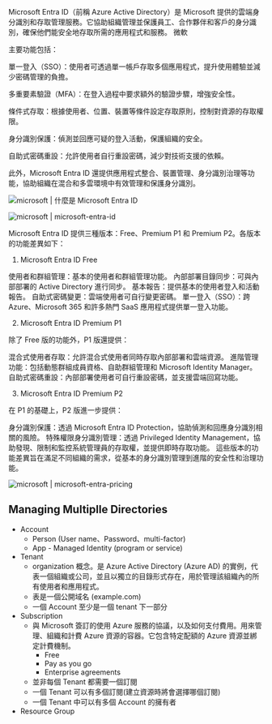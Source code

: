 Microsoft Entra ID（前稱 Azure Active Directory）是 Microsoft 提供的雲端身分識別和存取管理服務。它協助組織管理並保護員工、合作夥伴和客戶的身分識別，確保他們能安全地存取所需的應用程式和服務。 
微軟

主要功能包括：

單一登入（SSO）：使用者可透過單一帳戶存取多個應用程式，提升使用體驗並減少密碼管理的負擔。

多重要素驗證（MFA）：在登入過程中要求額外的驗證步驟，增強安全性。

條件式存取：根據使用者、位置、裝置等條件設定存取原則，控制對資源的存取權限。

身分識別保護：偵測並回應可疑的登入活動，保護組織的安全。

自助式密碼重設：允許使用者自行重設密碼，減少對技術支援的依賴。

此外，Microsoft Entra ID 還提供應用程式整合、裝置管理、身分識別治理等功能，協助組織在混合和多雲環境中有效管理和保護身分識別。

![microsoft | 什麼是 Microsoft Entra ID](https://learn.microsoft.com/zh-tw/entra/fundamentals/whatis)

![microsoft | microsoft-entra-id](https://www.microsoft.com/zh-tw/security/business/identity-access/microsoft-entra-id)


Microsoft Entra ID 提供三種版本：Free、Premium P1 和 Premium P2。各版本的功能差異如下：

1. Microsoft Entra ID Free

使用者和群組管理：基本的使用者和群組管理功能。
內部部署目錄同步：可與內部部署的 Active Directory 進行同步。
基本報告：提供基本的使用者登入和活動報告。
自助式密碼變更：雲端使用者可自行變更密碼。
單一登入（SSO）：跨 Azure、Microsoft 365 和許多熱門 SaaS 應用程式提供單一登入功能。

2. Microsoft Entra ID Premium P1

除了 Free 版的功能外，P1 版還提供：

混合式使用者存取：允許混合式使用者同時存取內部部署和雲端資源。
進階管理功能：包括動態群組成員資格、自助群組管理和 Microsoft Identity Manager。
自助式密碼重設：內部部署使用者可自行重設密碼，並支援雲端回寫功能。

3. Microsoft Entra ID Premium P2

在 P1 的基礎上，P2 版進一步提供：

身分識別保護：透過 Microsoft Entra ID Protection，協助偵測和回應身分識別相關的風險。
特殊權限身分識別管理：透過 Privileged Identity Management，協助發現、限制和監控系統管理員的存取權，並提供即時存取功能。
這些版本的功能差異旨在滿足不同組織的需求，從基本的身分識別管理到進階的安全性和治理功能。

![microsoft | microsoft-entra-pricing](https://www.microsoft.com/zh-tw/security/business/microsoft-entra-pricing)

## Managing Multiplle Directories

- Account
  - Person (User name、Password、multi-factor)
  - App - Managed Identity (program or service)
- Tenant
  - organization 概念。是 Azure Active Directory (Azure AD) 的實例，代表一個組織或公司，並且以獨立的目錄形式存在，用於管理該組織內的所有使用者和應用程式。
  - 表是一個公開域名 (example.com)
  - 一個 Account 至少是一個 tenant 下一部分  
- Subscription
  - 與 Microsoft 簽訂的使用 Azure 服務的協議，以及如何支付費用。用來管理、組織和計費 Azure 資源的容器。它包含特定配額的 Azure 資源並綁定計費機制。
    - Free
    - Pay as you go
    - Enterprise agreements
  - 並非每個 Tenant 都需要一個訂閱
  - 一個 Tenant 可以有多個訂閱(建立資源時將會選擇哪個訂閱)
  - 一個 Tenant 中可以有多個 Account 的擁有者
- Resource Group
